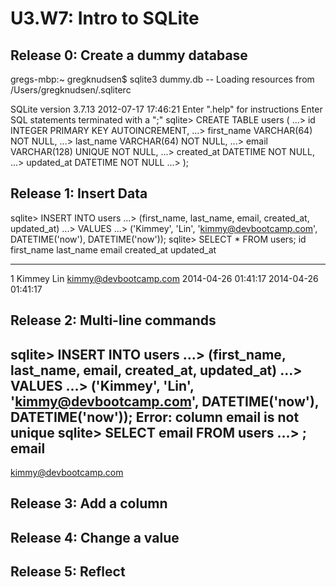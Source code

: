 # U3.W7: Intro to SQLite

## Release 0: Create a dummy database

gregs-mbp:~ gregknudsen$ sqlite3 dummy.db
-- Loading resources from /Users/gregknudsen/.sqliterc

SQLite version 3.7.13 2012-07-17 17:46:21
Enter ".help" for instructions
Enter SQL statements terminated with a ";"
sqlite> CREATE TABLE users (
   ...>   id INTEGER PRIMARY KEY AUTOINCREMENT,
   ...>   first_name VARCHAR(64) NOT NULL,
   ...>   last_name  VARCHAR(64) NOT NULL,
   ...>   email VARCHAR(128) UNIQUE NOT NULL,
   ...>   created_at DATETIME NOT NULL,
   ...>   updated_at DATETIME NOT NULL
   ...> );
   
## Release 1: Insert Data 
sqlite> INSERT INTO users
   ...> (first_name, last_name, email, created_at, updated_at)
   ...> VALUES
   ...> ('Kimmey', 'Lin', 'kimmy@devbootcamp.com', DATETIME('now'), DATETIME('now'));
sqlite> SELECT * FROM users;
id          first_name  last_name   email                  created_at           updated_at         
----------  ----------  ----------  ---------------------  -------------------  -------------------
1           Kimmey      Lin         kimmy@devbootcamp.com  2014-04-26 01:41:17  2014-04-26 01:41:17

## Release 2: Multi-line commands
sqlite> INSERT INTO users
   ...> (first_name, last_name, email, created_at, updated_at)
   ...> VALUES
   ...> ('Kimmey', 'Lin', 'kimmy@devbootcamp.com', DATETIME('now'), DATETIME('now'));
Error: column email is not unique
sqlite> SELECT email FROM users
   ...> ;
email                
---------------------
kimmy@devbootcamp.com

## Release 3: Add a column


## Release 4: Change a value
<!-- paste your terminal output here -->

## Release 5: Reflect
<!-- Add your reflection here -->
